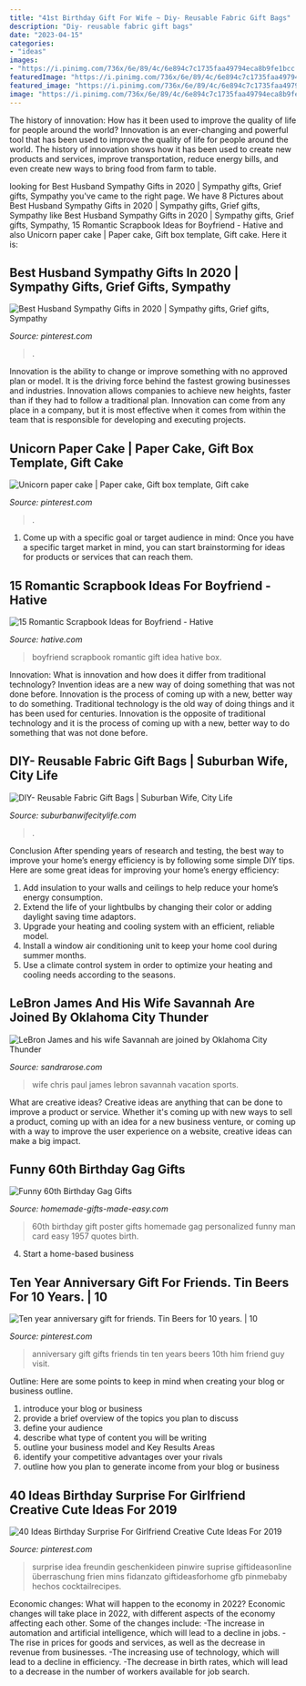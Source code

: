 ```yaml
---
title: "41st Birthday Gift For Wife ~ Diy- Reusable Fabric Gift Bags"
description: "Diy- reusable fabric gift bags"
date: "2023-04-15"
categories:
- "ideas"
images:
- "https://i.pinimg.com/736x/6e/89/4c/6e894c7c1735faa49794eca8b9fe1bcc.jpg"
featuredImage: "https://i.pinimg.com/736x/6e/89/4c/6e894c7c1735faa49794eca8b9fe1bcc.jpg"
featured_image: "https://i.pinimg.com/736x/6e/89/4c/6e894c7c1735faa49794eca8b9fe1bcc.jpg"
image: "https://i.pinimg.com/736x/6e/89/4c/6e894c7c1735faa49794eca8b9fe1bcc.jpg"
---
```



The history of innovation: How has it been used to improve the quality of life for people around the world?
Innovation is an ever-changing and powerful tool that has been used to improve the quality of life for people around the world. The history of innovation shows how it has been used to create new products and services, improve transportation, reduce energy bills, and even create new ways to bring food from farm to table.

	

		
looking for Best Husband Sympathy Gifts in 2020 | Sympathy gifts, Grief gifts, Sympathy you've came to the right page. We have 8 Pictures about Best Husband Sympathy Gifts in 2020 | Sympathy gifts, Grief gifts, Sympathy like Best Husband Sympathy Gifts in 2020 | Sympathy gifts, Grief gifts, Sympathy, 15 Romantic Scrapbook Ideas for Boyfriend - Hative and also Unicorn paper cake | Paper cake, Gift box template, Gift cake. Here it is:
		
    
## Best Husband Sympathy Gifts In 2020 | Sympathy Gifts, Grief Gifts, Sympathy

<img loading=lazy src="https://i.pinimg.com/736x/6e/89/4c/6e894c7c1735faa49794eca8b9fe1bcc.jpg" onerror="this.onerror=null;this.src='https://tse4.mm.bing.net/th?id=OIP.xSayyKAjimBZ-Uk1mVSpuwHaLH&amp;pid=15.1';" alt="Best Husband Sympathy Gifts in 2020 | Sympathy gifts, Grief gifts, Sympathy">

_Source: pinterest.com_

>. 

	

Innovation is the ability to change or improve something with no approved plan or model. It is the driving force behind the fastest growing businesses and industries. Innovation allows companies to achieve new heights, faster than if they had to follow a traditional plan. Innovation can come from any place in a company, but it is most effective when it comes from within the team that is responsible for developing and executing projects.

    
## Unicorn Paper Cake | Paper Cake, Gift Box Template, Gift Cake

<img loading=lazy src="https://i.pinimg.com/originals/74/3d/51/743d51d212173fa4824069b8dd4bbc4c.jpg" onerror="this.onerror=null;this.src='https://tse3.mm.bing.net/th?id=OIP.pcZxgsCoxv5GMrTnIFhC9gHaJ4&amp;pid=15.1';" alt="Unicorn paper cake | Paper cake, Gift box template, Gift cake">

_Source: pinterest.com_

>. 

	

1. Come up with a specific goal or target audience in mind: Once you have a specific target market in mind, you can start brainstorming for ideas for products or services that can reach them.

    
## 15 Romantic Scrapbook Ideas For Boyfriend - Hative

<img loading=lazy src="https://hative.com/wp-content/uploads/2014/06/scrapbook-ideas-for-boyfriend/12-scrapbook-ideas-for-lovers.jpg" onerror="this.onerror=null;this.src='https://tse1.mm.bing.net/th?id=OIP.yiwNfX34iPyYoanmfhpJTwHaJ6&amp;pid=15.1';" alt="15 Romantic Scrapbook Ideas for Boyfriend - Hative">

_Source: hative.com_

>boyfriend scrapbook romantic gift idea hative box. 

	

Innovation: What is innovation and how does it differ from traditional technology?
Invention ideas are a new way of doing something that was not done before. Innovation is the process of coming up with a new, better way to do something. Traditional technology is the old way of doing things and it has been used for centuries. Innovation is the opposite of traditional technology and it is the process of coming up with a new, better way to do something that was not done before.

    
## DIY- Reusable Fabric Gift Bags | Suburban Wife, City Life

<img loading=lazy src="http://suburbanwifecitylife.com/wp-content/uploads/2015/11/DIY-Fabric-Gift-Bags.jpg" onerror="this.onerror=null;this.src='https://tse4.mm.bing.net/th?id=OIP.tfarucd0BNu3HNowCWEeEAHaLH&amp;pid=15.1';" alt="DIY- Reusable Fabric Gift Bags | Suburban Wife, City Life">

_Source: suburbanwifecitylife.com_

>. 

	

Conclusion
After spending years of research and testing, the best way to improve your home’s energy efficiency is by following some simple DIY tips. Here are some great ideas for improving your home’s energy efficiency: 
1. Add insulation to your walls and ceilings to help reduce your home’s energy consumption. 
2. Extend the life of your lightbulbs by changing their color or adding daylight saving time adaptors. 
3. Upgrade your heating and cooling system with an efficient, reliable model. 
4. Install a window air conditioning unit to keep your home cool during summer months. 
5. Use a climate control system in order to optimize your heating and cooling needs according to the seasons.

    
## LeBron James And His Wife Savannah Are Joined By Oklahoma City Thunder

<img loading=lazy src="https://sandrarose.com/wp-content/uploads/2019/09/chris-paul-and-wife-BG.jpg" onerror="this.onerror=null;this.src='https://tse4.mm.bing.net/th?id=OIP.x842_tl-CNWdZGz2o9WWnwHaMF&amp;pid=15.1';" alt="LeBron James and his wife Savannah are joined by Oklahoma City Thunder">

_Source: sandrarose.com_

>wife chris paul james lebron savannah vacation sports. 

	

What are creative ideas?
Creative ideas are anything that can be done to improve a product or service. Whether it's coming up with new ways to sell a product, coming up with an idea for a new business venture, or coming up with a way to improve the user experience on a website, creative ideas can make a big impact.

    
## Funny 60th Birthday Gag Gifts

<img loading=lazy src="http://www.homemade-gifts-made-easy.com/image-files/personalized-poster-60th-birthday-gift-1957-orange-black-800x893.jpg" onerror="this.onerror=null;this.src='https://tse2.mm.bing.net/th?id=OIP.StacaonhIWHKXiTJc3wQ4wHaIR&amp;pid=15.1';" alt="Funny 60th Birthday Gag Gifts">

_Source: homemade-gifts-made-easy.com_

>60th birthday gift poster gifts homemade gag personalized funny man card easy 1957 quotes birth. 

	

4. Start a home-based business

    
## Ten Year Anniversary Gift For Friends. Tin Beers For 10 Years. | 10

<img loading=lazy src="https://i.pinimg.com/736x/56/73/39/5673395c97df08458ba24fadc3f37b00.jpg" onerror="this.onerror=null;this.src='https://tse2.mm.bing.net/th?id=OIP.1iOky2OwMN1dFDbjnpHcLgHaN9&amp;pid=15.1';" alt="Ten year anniversary gift for friends. Tin Beers for 10 years. | 10">

_Source: pinterest.com_

>anniversary gift gifts friends tin ten years beers 10th him friend guy visit. 

	

Outline: Here are some points to keep in mind when creating your blog or business outline.
1. introduce your blog or business 
2. provide a brief overview of the topics you plan to discuss 
3. define your audience 
4. describe what type of content you will be writing 
5. outline your business model and Key Results Areas 
6. identify your competitive advantages over your rivals 
7. outline how you plan to generate income from your blog or business  
    
## 40 Ideas Birthday Surprise For Girlfriend Creative Cute Ideas For 2019

<img loading=lazy src="https://i.pinimg.com/736x/5c/f7/5f/5cf75f317e13e1576ab7e1d0bc9671c0.jpg" onerror="this.onerror=null;this.src='https://tse3.mm.bing.net/th?id=OIP.LcpULMkXhHME85l_eXW8DQAAAA&amp;pid=15.1';" alt="40 Ideas Birthday Surprise For Girlfriend Creative Cute Ideas For 2019">

_Source: pinterest.com_

>surprise idea freundin geschenkideen pinwire suprise giftideasonline überraschung frien mins fidanzato giftideasforhome gfb pinmebaby hechos cocktailrecipes. 

	

Economic changes: What will happen to the economy in 2022?
Economic changes will take place in 2022, with different aspects of the economy affecting each other. Some of the changes include: 
-The increase in automation and artificial intelligence, which will lead to a decline in jobs. 
-The rise in prices for goods and services, as well as the decrease in revenue from businesses. 
-The increasing use of technology, which will lead to a decline in efficiency. 
-The decrease in birth rates, which will lead to a decrease in the number of workers available for job search.

